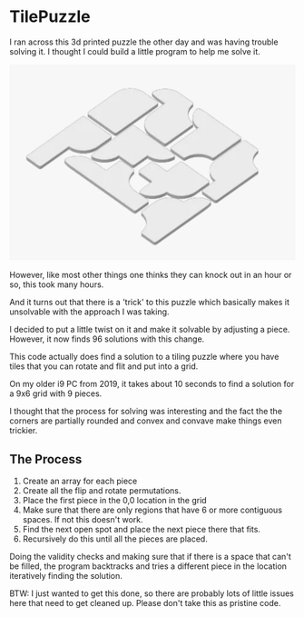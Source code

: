 # TilePuzzle
I ran across this 3d printed puzzle the other day and was having trouble solving it. 
I thought I could build a little program to help me solve it.

![Pices in the puzzle](Pieces.png "Pieces")

However, like most other things one thinks they can knock out in an hour or so, this took many hours.

And it turns out that there is a 'trick' to this puzzle which basically makes it unsolvable with the approach I was taking.

I decided to put a little twist on it and make it solvable by adjusting a piece. However, it now finds 96 solutions with this change. 

This code actually does find a solution to a tiling puzzle where you have tiles that you can rotate and flit and put into a grid. 

On my older i9 PC from 2019, it takes about 10 seconds to find a solution for a 9x6 grid with 9 pieces.

I thought that the process for solving was interesting and the fact the the corners are partially rounded and convex and convave make things even trickier.

## The Process
1. Create an array for each piece
1. Create all the flip and rotate permutations.
1. Place the first piece in the 0,0 location in the grid
1. Make sure that there are only regions that have 6 or more contiguous spaces. If not this doesn't work.
1. Find the next open spot and place the next piece there that fits. 
1. Recursively do this until all the pieces are placed. 

Doing the validity checks and making sure that if there is a space that can't be filled, the program backtracks and tries a different piece in the location iteratively finding the solution.

BTW: I just wanted to get this done, so there are probably lots of little issues here that need to get cleaned up. Please don't take this as pristine code.